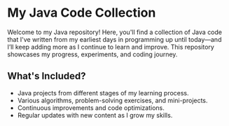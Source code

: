  # My Java Code Collection  

Welcome to my Java repository! Here, you'll find a collection of Java code that I've written from my earliest days in programming up until today—and I’ll keep adding more as I continue to learn and improve. This repository showcases my progress, experiments, and coding journey.  

##  What's Included?  
- Java projects from different stages of my learning process.  
- Various algorithms, problem-solving exercises, and mini-projects.  
- Continuous improvements and code optimizations.  
- Regular updates with new content as I grow my skills.  


